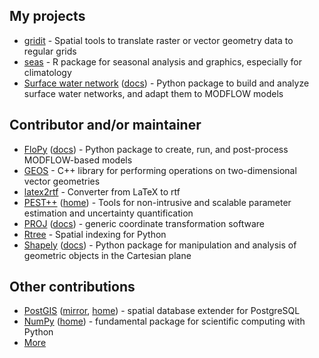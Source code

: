 ## My projects

* [gridit](https://github.com/mwtoews/gridit) - Spatial tools to translate raster or vector geometry data to regular grids
* [seas](https://github.com/mwtoews/seas) - R package for seasonal analysis and graphics, especially for climatology
* [Surface water network](https://github.com/mwtoews/surface-water-network) ([docs](https://mwtoews.github.io/surface-water-network/)) - Python package to build and analyze surface water networks, and adapt them to MODFLOW models

## Contributor and/or maintainer

* [FloPy](https://github.com/modflowpy/flopy) ([docs](https://flopy.readthedocs.io/)) - Python package to create, run, and post-process MODFLOW-based models
* [GEOS](https://github.com/libgeos/geos) - C++ library for performing operations on two-dimensional vector geometries
* [latex2rtf](https://github.com/latex2rtf/latex2rtf) - Converter from LaTeX to rtf
* [PEST++](https://github.com/usgs/pestpp) ([home](https://www.usgs.gov/software/pest-parameter-estimation-code-optimized-large-environmental-models)) - Tools for non-intrusive and scalable parameter estimation and uncertainty quantification
* [PROJ](https://github.com/OSGeo/PROJ) ([docs](https://proj.org/)) - generic coordinate transformation software
* [Rtree](https://github.com/Toblerity/rtree) - Spatial indexing for Python
* [Shapely](https://github.com/shapely/shapely) ([docs](https://shapely.readthedocs.io/en/stable/)) - Python package for manipulation and analysis of geometric objects in the Cartesian plane

## Other contributions

* [PostGIS](https://git.osgeo.org/gitea/postgis/postgis) ([mirror](https://github.com/postgis/postgis), [home](https://postgis.net/)) - spatial database extender for PostgreSQL
* [NumPy](https://github.com/numpy/numpy) ([home](https://numpy.org/)) - fundamental package for scientific computing with Python
* [More](https://github.com/mwtoews)
